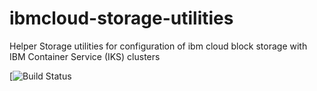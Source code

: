 # ibmcloud-storage-utilities
Helper Storage utilities for configuration of ibm cloud block storage with IBM Container Service (IKS) clusters

[![Build Status](https://travis-ci.com/IBM/ibmcloud-storage-utilities.svg?branch=master)
